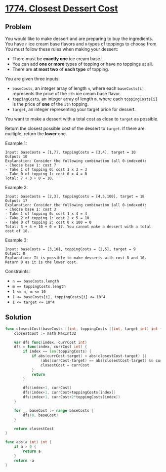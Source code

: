 # [1774. Closest Dessert Cost](https://leetcode.com/problems/closest-dessert-cost/)

## Problem

You would like to make dessert and are preparing to buy the ingredients. You have `n` ice cream base flavors and `m` types of toppings to choose from. You must follow these rules when making your dessert:

- There must be **exactly one** ice cream base.
- You can add **one or more** types of topping or have no toppings at all.
- There are **at most two** of **each type** of topping.

You are given three inputs:

- `baseCosts`, an integer array of length `n`, where each `baseCosts[i]` represents the price of the `ith` ice cream base flavor.
- `toppingCosts`, an integer array of length `m`, where each `toppingCosts[i]` is the price of **one** of the `ith` topping.
- `target`, an integer representing your target price for dessert.

You want to make a dessert with a total cost as close to `target` as possible.

Return the closest possible cost of the dessert to `target`. If there are multiple, return the **lower** one.



Example 1:

```
Input: baseCosts = [1,7], toppingCosts = [3,4], target = 10
Output: 10
Explanation: Consider the following combination (all 0-indexed):
- Choose base 1: cost 7
- Take 1 of topping 0: cost 1 x 3 = 3
- Take 0 of topping 1: cost 0 x 4 = 0
Total: 7 + 3 + 0 = 10.
```

Example 2:

```
Input: baseCosts = [2,3], toppingCosts = [4,5,100], target = 18
Output: 17
Explanation: Consider the following combination (all 0-indexed):
- Choose base 1: cost 3
- Take 1 of topping 0: cost 1 x 4 = 4
- Take 2 of topping 1: cost 2 x 5 = 10
- Take 0 of topping 2: cost 0 x 100 = 0
Total: 3 + 4 + 10 + 0 = 17. You cannot make a dessert with a total cost of 18.
```

Example 3:

```
Input: baseCosts = [3,10], toppingCosts = [2,5], target = 9
Output: 8
Explanation: It is possible to make desserts with cost 8 and 10. Return 8 as it is the lower cost.
``` 

Constraints:

- `n == baseCosts.length`
- `m == toppingCosts.length`
- `1 <= n, m <= 10`
- `1 <= baseCosts[i], toppingCosts[i] <= 10^4`
- `1 <= target <= 10^4`

## Solution

```go
func closestCost(baseCosts []int, toppingCosts []int, target int) int {
	closestCost := math.MaxInt32

	var dfs func(index, currCost int)
	dfs = func(index, currCost int) {
		if index == len(toppingCosts) {
			if abs(currCost-target) < abs(closestCost-target) ||
				(abs(currCost-target) == abs(closestCost-target) && currCost < closestCost) {
				closestCost = currCost
			}
			return
		}

		dfs(index+1, currCost)
		dfs(index+1, currCost+toppingCosts[index])
		dfs(index+1, currCost+2*toppingCosts[index])
	}

	for _, baseCost := range baseCosts {
		dfs(0, baseCost)
	}

	return closestCost
}

func abs(a int) int {
	if a > 0 {
		return a
	}
	return -a
}
```